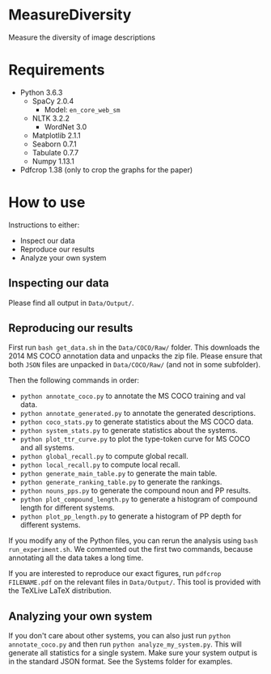 # MeasureDiversity
Measure the diversity of image descriptions

# Requirements
* Python 3.6.3
  * SpaCy 2.0.4
    * Model: `en_core_web_sm`
  * NLTK 3.2.2
    * WordNet 3.0
  * Matplotlib 2.1.1
  * Seaborn 0.7.1
  * Tabulate 0.7.7
  * Numpy  1.13.1
* Pdfcrop 1.38 (only to crop the graphs for the paper)

# How to use

Instructions to either:

* Inspect our data
* Reproduce our results
* Analyze your own system

## Inspecting our data

Please find all output in `Data/Output/`.

## Reproducing our results

First run `bash get_data.sh` in the `Data/COCO/Raw/` folder. This downloads the 2014 MS COCO annotation data
and unpacks the zip file. Please ensure that both `JSON` files are unpacked in `Data/COCO/Raw/` (and not in some subfolder).

Then the following commands in order:

* `python annotate_coco.py` to annotate the MS COCO training and val data.
* `python annotate_generated.py` to annotate the generated descriptions.
* `python coco_stats.py` to generate statistics about the MS COCO data.
* `python system_stats.py` to generate statistics about the systems.
* `python plot_ttr_curve.py` to plot the type-token curve for MS COCO and all systems.
* `python global_recall.py` to compute global recall.
* `python local_recall.py` to compute local recall.
* `python generate_main_table.py` to generate the main table.
* `python generate_ranking_table.py` to generate the rankings.
* `python nouns_pps.py` to generate the compound noun and PP results.
* `python plot_compound_length.py` to generate a histogram of compound length for different systems.
* `python plot_pp_length.py` to generate a histogram of PP depth for different systems.

If you modify any of the Python files, you can rerun the analysis using `bash run_experiment.sh`.
We commented out the first two commands, because annotating all the data takes a long time.

If you are interested to reproduce our exact figures, run `pdfcrop FILENAME.pdf`
on the relevant files in `Data/Output/`. This tool is provided with the TeXLive
LaTeX distribution.

## Analyzing your own system

If you don't care about other systems, you can also just run `python annotate_coco.py`
and then run `python analyze_my_system.py`. This will generate all statistics for a single system.
Make sure your system output is in the standard JSON format. See the Systems folder for examples.
